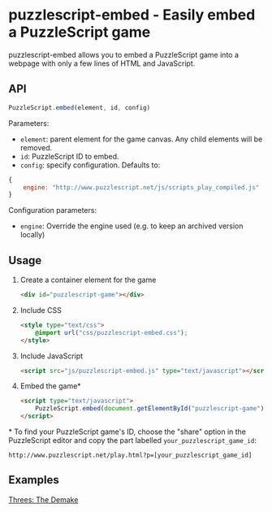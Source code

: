puzzlescript-embed - Easily embed a PuzzleScript game
=====================================================

puzzlescript-embed allows you to embed a PuzzleScript game into a webpage with only a few lines of HTML and JavaScript.


API
---

```javascript
PuzzleScript.embed(element, id, config)
```

Parameters:

* `element`: parent element for the game canvas. Any child elements will be removed.
* `id`: PuzzleScript ID to embed.
* `config`: specify configuration. Defaults to:
```javascript
{
	engine: "http://www.puzzlescript.net/js/scripts_play_compiled.js"
}
```
Configuration parameters:
  * `engine`:  Override the engine used (e.g. to keep an archived version locally)

Usage
-----

1. Create a container element for the game
	```html
	<div id="puzzlescript-game"></div>
	```

2. Include CSS
	```html
	<style type="text/css">
		@import url("css/puzzlescript-embed.css");
	</style>
	```

3. Include JavaScript
	```html
	<script src="js/puzzlescript-embed.js" type="text/javascript"></script>
	```

4. Embed the game*
	```html
	<script type="text/javascript">
		PuzzleScript.embed(document.getElementById("puzzlescript-game"), "[your-puzzlescript-game-id]");
	</script>
	```

\* To find your PuzzleScript game's ID, choose the "share" option in the PuzzleScript editor and copy the part labelled `your_puzzlescript_game_id`:

```
http://www.puzzlescript.net/play.html?p=[your_puzzlescript_game_id]
```


Examples
--------

[Threes: The Demake](http://bnhw.co.uk/threes)
